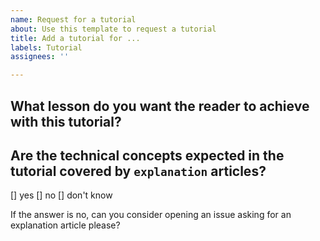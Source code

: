 ```yaml
---
name: Request for a tutorial
about: Use this template to request a tutorial
title: Add a tutorial for ...
labels: Tutorial
assignees: ''

---
```


<!-- 
Please make sure that what you need is a tutorial before submitting the issue. Consider reading  [divio's tutorial](https://documentation.divio.com/tutorials/) documentation page.
-->

## What lesson do you want the reader to achieve with this tutorial?

## Are the technical concepts expected in the tutorial covered by `explanation` articles? 

[] yes
[] no
[] don't know

If the answer is no, can you consider opening an issue asking for an explanation article please?
